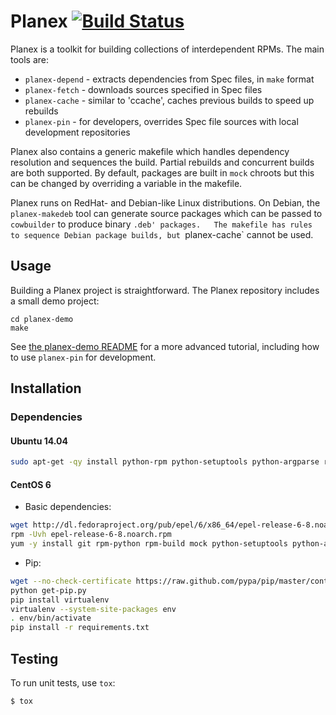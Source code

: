 # Planex [![Build Status](https://travis-ci.org/xenserver/planex.svg?branch=master)](https://travis-ci.org/xenserver/planex)

Planex is a toolkit for building collections of interdependent RPMs.  The main tools are:

* `planex-depend` - extracts dependencies from Spec files, in `make` format
* `planex-fetch` - downloads sources specified in Spec files
* `planex-cache` - similar to 'ccache', caches previous builds to speed up rebuilds
* `planex-pin` - for developers, overrides Spec file sources with local development repositories

Planex also contains a generic makefile which handles dependency resolution and sequences the build.   Partial rebuilds and concurrent builds are both supported.   By default, packages are built in `mock` chroots but this can be changed by overriding a variable in the makefile.

Planex runs on RedHat- and Debian-like Linux distributions.   On Debian, the `planex-makedeb` tool can generate source packages which can be passed to `cowbuilder` to produce binary `.deb' packages.   The makefile has rules to sequence Debian package builds, but `planex-cache` cannot be used.

## Usage


Building a Planex project is straightforward.   The Planex repository includes a small demo project:
```
cd planex-demo
make
```
See [the planex-demo README](planex-demo/README.md) for a more advanced tutorial, including how to use `planex-pin` for development.

## Installation

### Dependencies

#### Ubuntu 14.04

```bash
sudo apt-get -qy install python-rpm python-setuptools python-argparse rpm
```

#### CentOS 6

 * Basic dependencies:

```bash
wget http://dl.fedoraproject.org/pub/epel/6/x86_64/epel-release-6-8.noarch.rpm
rpm -Uvh epel-release-6-8.noarch.rpm
yum -y install git rpm-python rpm-build mock python-setuptools python-argparse
```
 * Pip:
```bash
wget --no-check-certificate https://raw.github.com/pypa/pip/master/contrib/get-pip.py
python get-pip.py
pip install virtualenv
virtualenv --system-site-packages env
. env/bin/activate
pip install -r requirements.txt
```

## Testing

To run unit tests, use `tox`:

```bash
$ tox
```
